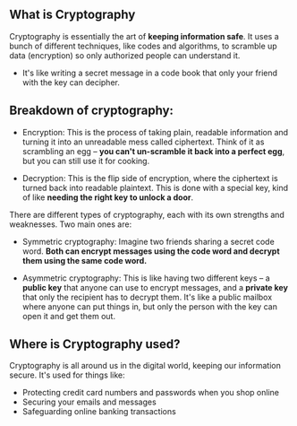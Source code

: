 ## What is Cryptography
Cryptography is essentially the art of **keeping information safe**. It uses a bunch of different techniques, like codes and algorithms, to scramble up data (encryption) so only authorized people can understand it. 
* It's like writing a secret message in a code book that only your friend with the key can decipher.

## Breakdown of cryptography:

* Encryption: This is the process of taking plain, readable information and turning it into an unreadable mess called ciphertext. Think of it as scrambling an egg – **you can't un-scramble it back into a perfect egg**, but you can still use it for cooking.

* Decryption: This is the flip side of encryption, where the ciphertext is turned back into readable plaintext. This is done with a special key, kind of like **needing the right key to unlock a door**.

There are different types of cryptography, each with its own strengths and weaknesses. Two main ones are:

* Symmetric cryptography: Imagine two friends sharing a secret code word. **Both can encrypt messages using the code word and decrypt them using the same code word.**

* Asymmetric cryptography: This is like having two different keys – a **public key** that anyone can use to encrypt messages, and a **private key** that only the recipient has to decrypt them. It's like a public mailbox where anyone can put things in, but only the person with the key can open it and get them out.

## Where is Cryptography used?
Cryptography is all around us in the digital world, keeping our information secure. It's used for things like:

* Protecting credit card numbers and passwords when you shop online
* Securing your emails and messages
* Safeguarding online banking transactions
